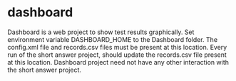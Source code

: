 # dashboard
Dashboard is a web project to show test results graphically.
Set environment variable DASHBOARD_HOME to the Dashboard folder. The config.xml file and records.csv files must be present at this location.
Every run of the short answer project, should update the records.csv file present at this location. Dashboard project need not have any other interaction with the short answer project.

